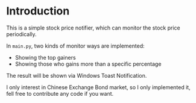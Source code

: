 # Introduction

This is a simple stock price notifier, which can monitor the stock price periodically.

In `main.py`, two kinds of monitor ways are implemented:
- Showing the top gainers
- Showing those who gains more than a specific percentage

The result will be shown via Windows Toast Notification.

I only interest in Chinese Exchange Bond market, so I only implemented it, fell free to contribute any code if you want.